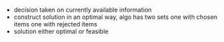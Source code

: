 - decision taken on currently available information
- construct solution in an optimal way, algo has two sets
	  one with chosen items
	  one with rejected items
- solution either optimal or feasible

